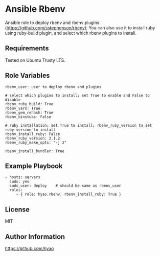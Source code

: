 Ansible Rbenv 
==============

Ansible role to deploy rbenv and rbenv plugins (https://github.com/sstephenson/rbenv); You can also use it to install ruby using ruby-build plugin, and select which rbenv plugins to install.

Requirements
------------

Tested on Ubuntu Trusty LTS.

Role Variables
--------------

```
rbenv_user: user to deploy rbenv and plugins

# select which plugins to install; set True to enable and False to disable
rbenv_ruby_build: True
rbenv_vars: True
rbenv_gem_rehash: True
rbenv_binstubs: False

# ruby installation; set True to install; rbenv_ruby_version to set ruby version to install
rbenv_install_ruby: False 
rbenv_ruby_version: 2.1.2
rbenv_ruby_make_opts: "-j 2"

rbenv_install_bundler: True
```

Example Playbook
-------------------------

    - hosts: servers
      sudo: yes
      sudo_user: deploy    # should be same as rbenv_user 
      roles:
         - { role: hyao.rbenv, rbenv_install_ruby: True }

License
-------

MIT

Author Information
------------------

https://github.com/hyao
